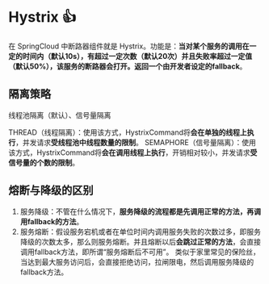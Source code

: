 # Hystrix :+1:

在 SpringCloud 中断路器组件就是 Hystrix。功能是：**当对某个服务的调用在一定的时间内（默认10s），有超过一定次数（默认20次）并且失败率超过一定值（默认50%），该服务的断路器会打开。返回一个由开发者设定的fallback**。

## 隔离策略

线程池隔离（默认）、信号量隔离

THREAD（线程隔离）：使用该方式，HystrixCommand将**会在单独的线程上执行**，并发请求**受线程池中线程数量的限制**。
SEMAPHORE（信号量隔离）：使用该方式，HystrixCommand将**会在调用线程上执行**，开销相对较小，并发请求**受信号量的个数的限制**。

## 熔断与降级的区别

1. 服务降级：不管在什么情况下，**服务降级的流程都是先调用正常的方法，再调用fallback的方法**。 
2. 服务熔断：假设服务宕机或者在单位时间内调用服务失败的次数过多，即服务降级的次数太多，那么则服务熔断。并且熔断以后**会跳过正常的方法**，会直接调用fallback方法，即所谓“服务熔断后不可用”。 类似于家里常见的保险丝，当达到最大服务访问后，会直接拒绝访问，拉闸限电，然后调用服务降级的fallback方法。
